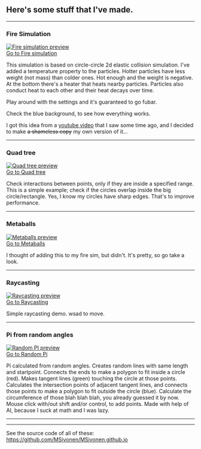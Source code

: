 ## Here's some stuff that I've made.

---

### Fire Simulation
[![Fire simulation preview](https://msivonen.github.io/firesim_preview.jpg)<br/>Go to Fire simulation](https://msivonen.github.io/firesim/index.html)

This simulation is based on circle-circle 2d elastic collision simulation. I've added a temperature property to the particles. Hotter particles have less weight (not mass) than colder ones. Hot enough and the weight is negative. At the bottom there's a heater that heats nearby particles. Particles also conduct heat to each other and their heat decays over time.

Play around with the settings and it's guaranteed to go fubar.

Check the blue background, to see how everything works.

I got this idea from a [youtube video](https://www.youtube.com/watch?v=xKEFlg_JMmU) that I saw some time ago, and I decided to make ~~a shameless copy~~ my own version of it...

---

### Quad tree
[![Quad tree preview](https://msivonen.github.io/quadTree_preview.jpg)<br/>Go to Quad tree](https://msivonen.github.io/quadTree/index.html)

Check interactions between points, only if they are inside a specified range.
This is a simple example; check if the circles overlap inside the big circle/rectangle.
Yes, I know my circles have sharp edges. That's to improve performance.

---

### Metaballs
[![Metaballs preview](https://msivonen.github.io/metaballs_preview.jpg)<br/>Go to Metaballs](https://msivonen.github.io/metaballs/index.html)

I thought of adding this to my fire sim, but didn't. It's pretty, so go take a look.

---

### Raycasting
[![Raycasting preview](https://msivonen.github.io/raycasting_preview.jpg)<br/>Go to Raycasting](https://msivonen.github.io/raycasting/index.html)

Simple raycasting demo. wsad to move.

---

### Pi from random angles
[![Random PI preview](https://msivonen.github.io/randompi.jpg)<br/>Go to Random Pi](https://msivonen.github.io/Random_Pi/index.html)

Pi calculated from random angles. Creates random lines with same length and startpoint. Connects the ends to make a polygon to fit inside a circle (red). Makes tangent lines (green) touching the circle at those points. Calculates the intersection points of adjacent tangent lines, and connects those points to make a polygon to fit outside the circle (blue). Calculate the circumference of those blah blah blah, you already guessed it by now.
Mouse click with/out shift and/or control, to add points.
Made with help of AI, because I suck at math and I was lazy.

---


---
See the source code of all of these:
https://github.com/MSivonen/MSivonen.github.io
